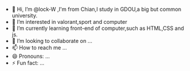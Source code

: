 - 👋 Hi, I’m @lock-W ,I'm from Chian,I study in GDOU,a big but common university.
- 👀 I’m interested in valorant,sport and computer
- 🌱 I’m currently learning front-end of computer,such as HTML,CSS and js.
- 💞️ I’m looking to collaborate on ...
- 📫 How to reach me ...
- 😄 Pronouns: ...
- ⚡ Fun fact: ...

<!---
lock-W/lock-W is a ✨ special ✨ repository because its `README.md` (this file) appears on your GitHub profile.
You can click the Preview link to take a look at your changes.
--->
